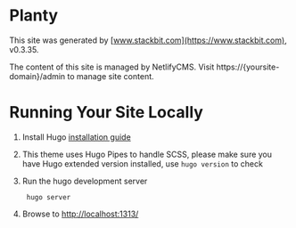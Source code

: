 # Planty

This site was generated by [www.stackbit.com](https://www.stackbit.com), v0.3.35.

The content of this site is managed by NetlifyCMS. Visit https://{yoursite-domain}/admin to manage site content.

# Running Your Site Locally

1. Install Hugo [installation guide](https://gohugo.io/getting-started/installing/)

1. This theme uses Hugo Pipes to handle SCSS, please make sure you have Hugo extended version installed, use `hugo version` to check



1. Run the hugo development server

        hugo server

1. Browse to [http://localhost:1313/](http://localhost:1313/)
